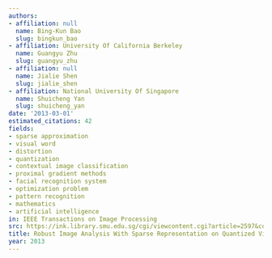 ```yaml
---
authors:
- affiliation: null
  name: Bing-Kun Bao
  slug: bingkun_bao
- affiliation: University Of California Berkeley
  name: Guangyu Zhu
  slug: guangyu_zhu
- affiliation: null
  name: Jialie Shen
  slug: jialie_shen
- affiliation: National University Of Singapore
  name: Shuicheng Yan
  slug: shuicheng_yan
date: '2013-03-01'
estimated_citations: 42
fields:
- sparse approximation
- visual word
- distortion
- quantization
- contextual image classification
- proximal gradient methods
- facial recognition system
- optimization problem
- pattern recognition
- mathematics
- artificial intelligence
in: IEEE Transactions on Image Processing
src: https://ink.library.smu.edu.sg/cgi/viewcontent.cgi?article=2597&context=sis_research
title: Robust Image Analysis With Sparse Representation on Quantized Visual Features
year: 2013
---
```

